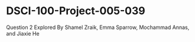 # DSCI-100-Project-005-039
Question 2 Explored By Shamel Zraik, Emma Sparrow, Mochammad Annas, and Jiaxie He
